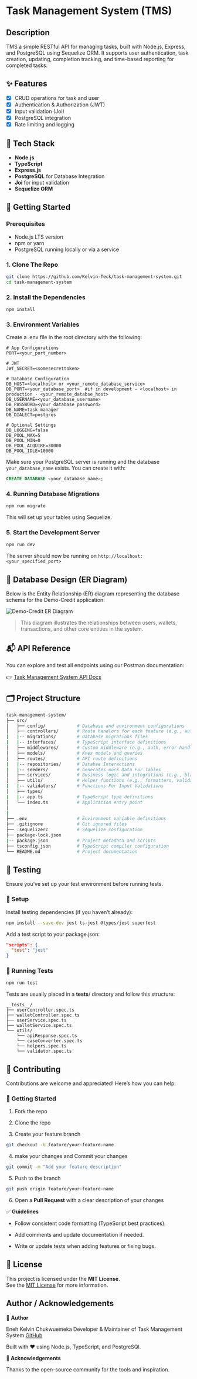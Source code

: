 # Task Management System (TMS)

## Description

TMS a simple RESTful API for managing tasks, built with Node.js, Express, and PostgreSQL using Sequelize ORM. It supports user authentication, task creation, updating, completion tracking, and time-based reporting for completed tasks.

## ✨ Features

- [x] CRUD operations for task and user
- [x] Authentication & Authorization (JWT)
- [x] Input validation (Joi)
- [x] PostgreSQL integration
- [x] Rate limiting and logging

## 🔧 Tech Stack

- **Node.js**
- **TypeScript**
- **Express.js**
- **PostgreSQL** for Database Integration
- **Joi** for input validation
- **Sequelize ORM**

## 🚀 Getting Started

### Prerequisites

- Node.js LTS version
- npm or yarn
- PostgreSQL running locally or via a service

### 1. Clone The Repo

```bash
git clone https://github.com/Kelvin-Teck/task-management-system.git
cd task-management-system
```

### 2. Install the Dependencies

```bash
npm install
```

### 3. Environment Variables

Create a .env file in the root directory with the following:

```env
# App Configurations
PORT=<your_port_number>

# JWT
JWT_SECRET=<somesecrettoken>

# Database Configuration
DB_HOST=<localhost> or <your_remote_database_service>
DB_PORT=<your_database_port>  #if in development - <localhost> in production - <your_remote_databse_host>
DB_USERNAME=<your_database_username>
DB_PASSWORD=<your_database_password>
DB_NAME=task-manager
DB_DIALECT=postgres 

# Optional Settings
DB_LOGGING=false
DB_POOL_MAX=5
DB_POOL_MIN=0
DB_POOL_ACQUIRE=30000
DB_POOL_IDLE=10000
```

Make sure your PostgreSQL server is running and the database `your_database_name` exists. You can create it with:

```sql
CREATE DATABASE <your_database_name>;
```

### 4. Running Database Migrations

```bash
npm run migrate
```

This will set up your tables using Sequelize.

### 5. Start the Development Server

```bash
npm run dev
```

The server should now be running on `http://localhost:<your_specified_port>`

## 💽 Database Design (ER Diagram)

Below is the Entity Relationship (ER) diagram representing the database schema for the Demo-Credit application:

![Demo-Credit ER Diagram](./demo-credit-erd_1.png)

> This diagram illustrates the relationships between users, wallets, transactions, and other core entities in the system.

## 📬 API Reference

You can explore and test all endpoints using our Postman documentation:

👉 [Task Management System API Docs](https://documenter.getpostman.com/view/30059286/2sB2ixjE3E)

## 🗂️ Project Structure

```bash
task-management-system/
├── src/
│   ├── config/            # Database and environment configurations
│   ├── controllers/       # Route handlers for each feature (e.g., auth, wallet)
|   |-- migrations/        # Database migrations files
|   |-- interfaces/        # TypeScript interface definitions
│   ├── middlewares/       # Custom middleware (e.g., auth, error handler)
│   ├── models/            # Knex models and queries
│   ├── routes/            # API route definitions
|   |-- repositories/      # Databae Interactions
|   |-- seeders/           # Generates mock Data For Tables
│   ├── services/          # Business logic and integrations (e.g., blacklist check)
│   ├── utils/             # Helper functions (e.g., formatters, validators)
|   |-- validators/        # Functions For Input Validations
│   ├── types/ 
|   |-- app.ts             # TypeScript type definitions
│   └── index.ts           # Application entry point
│
|
├── .env                   # Environment variable definitions
├── .gitignore             # Git ignored files
├── .sequelizerc           # Sequelize configuration
├── package-lock.json
|-- package.json           # Project metadata and scripts
├── tsconfig.json          # TypeScript compiler configuration
└── README.md              # Project documentation


```

## 🧪 Testing

Ensure you’ve set up your test environment before running tests.

### 🔧 Setup

Install testing dependencies (if you haven’t already):

```bash
npm install --save-dev jest ts-jest @types/jest supertest
```

Add a test script to your package.json:

```json
"scripts": {
  "test": "jest"
}
```

### 🧪 Running Tests

```bash
npm run test
```

Tests are usually placed in a **tests**/ directory and follow this structure:

```
__tests__/
├── userController.spec.ts
├── walletController.spec.ts
├── userService.spec.ts
├── walletService.spec.ts
└── utils/
    └── apiResponse.spec.ts
    └── caseConverter.spec.ts
    └── helpers.spec.ts
    └── validator.spec.ts
```

## 🤝 Contributing

Contributions are welcome and appreciated! Here’s how you can help:

### 🚀 Getting Started

1. Fork the repo

2. Clone the repo

3. Create your feature branch

```bash
git checkout -b feature/your-feature-name
```

4. make your changes and Commit your changes

```bash
git commit -m "Add your feature description"
```

5. Push to the branch

```bash
git push origin feature/your-feature-name
```

6. Open a **Pull Request** with a clear description of your changes

✅ **Guidelines**

- Follow consistent code formatting (TypeScript best practices).

- Add comments and update documentation if needed.

- Write or update tests when adding features or fixing bugs.

## 🪪 License

This project is licensed under the **MIT License**.  
See the [MIT License](https://opensource.org/licenses/MIT) for more information.

## Author / Acknowledgements

👤 **Author**

Eneh Kelvin Chukwuemeka
Developer & Maintainer of Task Management System
[GitHub](https://github.com/Kelvin-Teck)

Built with ❤️ using Node.js, TypeScript, and PostgreSQl.

**🙌 Acknowledgements**

Thanks to the open-source community for the tools and inspiration.
